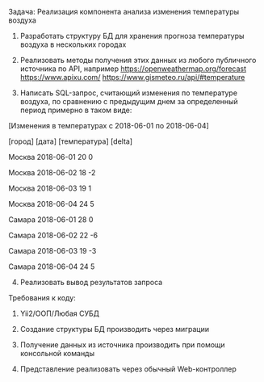 Задача: Реализация компонента анализа изменения температуры воздуха

1. Разработать структуру БД для хранения прогноза температуры воздуха в нескольких городах

2. Реализовать методы получения этих данных из любого публичного источника по API, например     https://openweathermap.org/forecast   https://www.apixu.com/     https://www.gismeteo.ru/api/#temperature

3. Написать SQL-запрос, считающий изменения по температуре воздуха, по сравнению с предыдущим днем за определенный период примерно в таком виде:

[Изменения в температурах с 2018-06-01 по 2018-06-04]

[город] [дата] [температура] [delta]

Москва   2018-06-01   20    0

Москва   2018-06-02   18    -2

Москва   2018-06-03   19    1

Москва   2018-06-04   24    5

Самара   2018-06-01   28    0

Самара   2018-06-02   22    -6

Самара   2018-06-03   19    -3

Самара   2018-06-04   24    5

4. Реализовать вывод результатов запроса

 

Требования к коду:

1. Yii2/ООП/Любая СУБД
2. Создание структуры БД производить через миграции
3. Получение данных из источника производить при помощи консольной команды

4. Представление реализовать через обычный Web-контроллер
